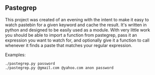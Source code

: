 ## Pastegrep ##

This project was created of an evening with the intent to make it easy to watch
pastebin for a given keyword and cache the result.  It's written in python and
designed to be easily used as a module.  With very little work you should be
able to import a function from pastegrep, pass it an expression you want to
watch for, and optionally give it a function to call whenever it finds a paste
that matches your regular expression. 

Examples:

    ./pastegrep.py password
    ./pastegrep.py @gmail.com @yahoo.com anon password
